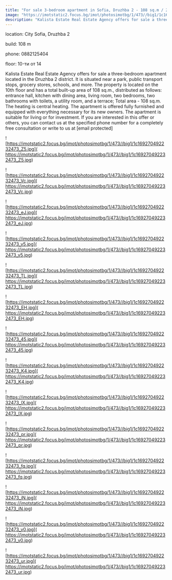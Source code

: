 ```yaml
---
title: "For sale 3-bedroom apartment in Sofia, Druzhba 2 - 108 sq.m / 231999 EUR :: imot.bg Ad"
image: "https://imotstatic2.focus.bg/imot/photosimotbg/1/473//big1/1c169270492232473_rN.jpg"
description: "Kalista Estate Real Estate Agency offers for sale a three-bedroom apartment located in the Druzhba 2 district. It is situated near a park, public transport stops, grocery stores, schools, and more. The property is located on the 10th floor and has a total built-up area of 108 sq.m., distributed as follows: entrance hall, kitchen with dining area, living room, two bedrooms, two bathrooms with toilets, a utility room, and a terrace; Total area - 108 sq.m. The heating is central heating. The apartment is offered fully furnished and equipped with everything necessary for its new owners. The apartment is suitable for living or for investment. If you are interested in this offer or others, you can contact us at the specified phone number for a completely free consultation or write to us at [email protected]"
---
```


location: City Sofia, Druzhba 2

build: 108 m

phone: 0882125404

floor: 10-ти от 14

Kalista Estate Real Estate Agency offers for sale a three-bedroom apartment located in the Druzhba 2 district. It is situated near a park, public transport stops, grocery stores, schools, and more. The property is located on the 10th floor and has a total built-up area of 108 sq.m., distributed as follows: entrance hall, kitchen with dining area, living room, two bedrooms, two bathrooms with toilets, a utility room, and a terrace; Total area - 108 sq.m. The heating is central heating. The apartment is offered fully furnished and equipped with everything necessary for its new owners. The apartment is suitable for living or for investment. If you are interested in this offer or others, you can contact us at the specified phone number for a completely free consultation or write to us at [email protected]


![https://imotstatic2.focus.bg/imot/photosimotbg/1/473//big1/1c169270492232473_Z5.jpg]( https://imotstatic2.focus.bg/imot/photosimotbg/1/473//big1/1c169270492232473_Z5.jpg)


![https://imotstatic2.focus.bg/imot/photosimotbg/1/473//big1/1c169270492232473_Vc.jpg]( https://imotstatic2.focus.bg/imot/photosimotbg/1/473//big1/1c169270492232473_Vc.jpg)


![https://imotstatic2.focus.bg/imot/photosimotbg/1/473//big1/1c169270492232473_eJ.jpg]( https://imotstatic2.focus.bg/imot/photosimotbg/1/473//big1/1c169270492232473_eJ.jpg)


![https://imotstatic2.focus.bg/imot/photosimotbg/1/473//big1/1c169270492232473_v5.jpg]( https://imotstatic2.focus.bg/imot/photosimotbg/1/473//big1/1c169270492232473_v5.jpg)


![https://imotstatic2.focus.bg/imot/photosimotbg/1/473//big1/1c169270492232473_TL.jpg]( https://imotstatic2.focus.bg/imot/photosimotbg/1/473//big1/1c169270492232473_TL.jpg)


![https://imotstatic2.focus.bg/imot/photosimotbg/1/473//big1/1c169270492232473_EH.jpg]( https://imotstatic2.focus.bg/imot/photosimotbg/1/473//big1/1c169270492232473_EH.jpg)


![https://imotstatic2.focus.bg/imot/photosimotbg/1/473//big1/1c169270492232473_45.jpg]( https://imotstatic2.focus.bg/imot/photosimotbg/1/473//big1/1c169270492232473_45.jpg)


![https://imotstatic2.focus.bg/imot/photosimotbg/1/473//big1/1c169270492232473_K4.jpg]( https://imotstatic2.focus.bg/imot/photosimotbg/1/473//big1/1c169270492232473_K4.jpg)


![https://imotstatic2.focus.bg/imot/photosimotbg/1/473//big1/1c169270492232473_lX.jpg]( https://imotstatic2.focus.bg/imot/photosimotbg/1/473//big1/1c169270492232473_lX.jpg)


![https://imotstatic2.focus.bg/imot/photosimotbg/1/473//big1/1c169270492232473_pr.jpg]( https://imotstatic2.focus.bg/imot/photosimotbg/1/473//big1/1c169270492232473_pr.jpg)


![https://imotstatic2.focus.bg/imot/photosimotbg/1/473//big1/1c169270492232473_fq.jpg]( https://imotstatic2.focus.bg/imot/photosimotbg/1/473//big1/1c169270492232473_fq.jpg)


![https://imotstatic2.focus.bg/imot/photosimotbg/1/473//big1/1c169270492232473_iN.jpg]( https://imotstatic2.focus.bg/imot/photosimotbg/1/473//big1/1c169270492232473_iN.jpg)


![https://imotstatic2.focus.bg/imot/photosimotbg/1/473//big1/1c169270492232473_v0.jpg]( https://imotstatic2.focus.bg/imot/photosimotbg/1/473//big1/1c169270492232473_v0.jpg)


![https://imotstatic2.focus.bg/imot/photosimotbg/1/473//big1/1c169270492232473_ur.jpg]( https://imotstatic2.focus.bg/imot/photosimotbg/1/473//big1/1c169270492232473_ur.jpg)


